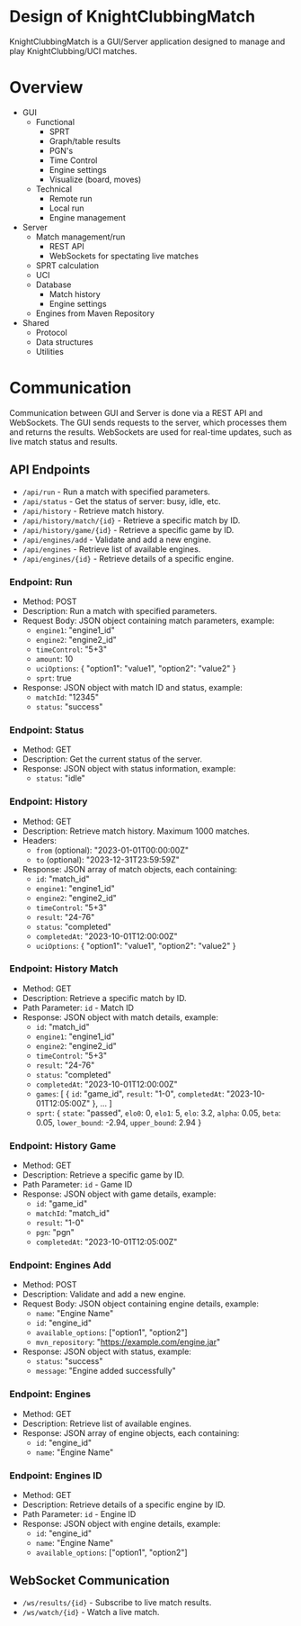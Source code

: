 # Design of KnightClubbingMatch

KnightClubbingMatch is a GUI/Server application designed to manage and play KnightClubbing/UCI matches.

# Overview
- GUI
  - Functional
    - SPRT
    - Graph/table results
    - PGN's
    - Time Control
    - Engine settings
    - Visualize (board, moves)
  - Technical
    - Remote run
    - Local run
    - Engine management
- Server
  - Match management/run
    - REST API
    - WebSockets for spectating live matches
  - SPRT calculation
  - UCI
  - Database
    - Match history
    - Engine settings
  - Engines from Maven Repository
- Shared
  - Protocol
  - Data structures
  - Utilities

# Communication
Communication between GUI and Server is done via a REST API and WebSockets. The GUI sends requests to the server, which processes them and returns the results. WebSockets are used for real-time updates, such as live match status and results.

## API Endpoints
- `/api/run` - Run a match with specified parameters.
- `/api/status` - Get the status of server: busy, idle, etc.
- `/api/history` - Retrieve match history.
- `/api/history/match/{id}` - Retrieve a specific match by ID.
- `/api/history/game/{id}` - Retrieve a specific game by ID.
- `/api/engines/add` - Validate and add a new engine.
- `/api/engines` - Retrieve list of available engines.
- `/api/engines/{id}` - Retrieve details of a specific engine.

### Endpoint: Run
- Method: POST
- Description: Run a match with specified parameters.
- Request Body: JSON object containing match parameters, example:
  - `engine1`: "engine1_id"
  - `engine2`: "engine2_id"
  - `timeControl`: "5+3"
  - `amount`: 10
  - `uciOptions`: { "option1": "value1", "option2": "value2" }
  - `sprt`: true
- Response: JSON object with match ID and status, example:
  - `matchId`: "12345"
  - `status`: "success"

### Endpoint: Status
- Method: GET
- Description: Get the current status of the server.
- Response: JSON object with status information, example:
  - `status`: "idle"

### Endpoint: History
- Method: GET
- Description: Retrieve match history. Maximum 1000 matches.
- Headers:
  - `from` (optional): "2023-01-01T00:00:00Z"
  - `to` (optional): "2023-12-31T23:59:59Z"
- Response: JSON array of match objects, each containing:
  - `id`: "match_id"
  - `engine1`: "engine1_id"
  - `engine2`: "engine2_id"
  - `timeControl`: "5+3"
  - `result`: "24-76"
  - `status`: "completed"
  - `completedAt`: "2023-10-01T12:00:00Z"
  - `uciOptions`: { "option1": "value1", "option2": "value2" }

### Endpoint: History Match
- Method: GET
- Description: Retrieve a specific match by ID.
- Path Parameter: `id` - Match ID
- Response: JSON object with match details, example:
  - `id`: "match_id"
  - `engine1`: "engine1_id"
  - `engine2`: "engine2_id"
  - `timeControl`: "5+3"
  - `result`: "24-76"
  - `status`: "completed"
  - `completedAt`: "2023-10-01T12:00:00Z"
  - `games`: [
    {
    `id`: "game_id",
    `result`: "1-0",
    `completedAt`: "2023-10-01T12:05:00Z"
    },
    ...
    ]
  - `sprt`: {
    `state`: "passed",
    `elo0`: 0,
    `elo1`: 5,
    `elo`: 3.2,
    `alpha`: 0.05,
    `beta`: 0.05,
    `lower_bound`: -2.94,
    `upper_bound`: 2.94
    }

### Endpoint: History Game
- Method: GET
- Description: Retrieve a specific game by ID.
- Path Parameter: `id` - Game ID
- Response: JSON object with game details, example:
  - `id`: "game_id"
  - `matchId`: "match_id"
  - `result`: "1-0"
  - `pgn`: "pgn"
  - `completedAt`: "2023-10-01T12:05:00Z"

### Endpoint: Engines Add
- Method: POST
- Description: Validate and add a new engine.
- Request Body: JSON object containing engine details, example:
  - `name`: "Engine Name"
  - `id`: "engine_id"
  - `available_options`: ["option1", "option2"]
  - `mvn_repository`: "https://example.com/engine.jar"
- Response: JSON object with status, example:
  - `status`: "success"
  - `message`: "Engine added successfully"

### Endpoint: Engines
- Method: GET
- Description: Retrieve list of available engines.
- Response: JSON array of engine objects, each containing:
  - `id`: "engine_id"
  - `name`: "Engine Name"

### Endpoint: Engines ID
- Method: GET
- Description: Retrieve details of a specific engine by ID.
- Path Parameter: `id` - Engine ID
- Response: JSON object with engine details, example:
  - `id`: "engine_id"
  - `name`: "Engine Name"
  - `available_options`: ["option1", "option2"]

## WebSocket Communication
- `/ws/results/{id}` - Subscribe to live match results.
- `/ws/watch/{id}` - Watch a live match.
